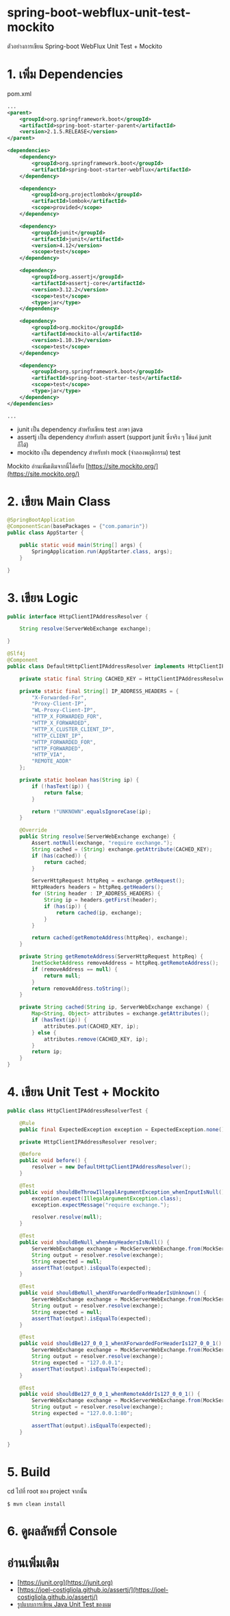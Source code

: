 # spring-boot-webflux-unit-test-mockito
ตัวอย่างการเขียน Spring-boot WebFlux Unit Test + Mockito  

# 1. เพิ่ม Dependencies

pom.xml 
``` xml
...
<parent>
    <groupId>org.springframework.boot</groupId>
    <artifactId>spring-boot-starter-parent</artifactId>
    <version>2.1.5.RELEASE</version>
</parent>

<dependencies>
    <dependency>
        <groupId>org.springframework.boot</groupId>
        <artifactId>spring-boot-starter-webflux</artifactId>
    </dependency>

    <dependency>
        <groupId>org.projectlombok</groupId>
        <artifactId>lombok</artifactId>
        <scope>provided</scope>
    </dependency>

    <dependency>
        <groupId>junit</groupId>
        <artifactId>junit</artifactId>
        <version>4.12</version>
        <scope>test</scope>
    </dependency>

    <dependency>
        <groupId>org.assertj</groupId>
        <artifactId>assertj-core</artifactId>
        <version>3.12.2</version>
        <scope>test</scope>
        <type>jar</type>
    </dependency>

    <dependency>
        <groupId>org.mockito</groupId>
        <artifactId>mockito-all</artifactId>
        <version>1.10.19</version>
        <scope>test</scope>
    </dependency>

    <dependency>
        <groupId>org.springframework.boot</groupId>
        <artifactId>spring-boot-starter-test</artifactId>
        <scope>test</scope>
        <type>jar</type>
    </dependency>
</dependencies>

...
```
- junit เป็น dependency สำหรับเขียน test ภาษา java  
- assertj เป็น dependency สำหรับทำ assert (support junit ซึ่งจริง ๆ ใช้แค่ junit ก็ได้)
- mockito เป็น dependency สำหรับทำ mock (จำลองพฤติกรรม) test 

Mockito อ่านเพิ่มเติมจากนี่ได้ครับ [https://site.mockito.org/](https://site.mockito.org/)  

# 2. เขียน Main Class 

``` java
@SpringBootApplication
@ComponentScan(basePackages = {"com.pamarin"}) 
public class AppStarter {

    public static void main(String[] args) {
        SpringApplication.run(AppStarter.class, args);
    }

}
```

# 3. เขียน Logic 
``` java
public interface HttpClientIPAddressResolver {

    String resolve(ServerWebExchange exchange);

}
```

```java
@Slf4j
@Component
public class DefaultHttpClientIPAddressResolver implements HttpClientIPAddressResolver {

    private static final String CACHED_KEY = HttpClientIPAddressResolver.class.getName() + ".IP_ADDRESS";

    private static final String[] IP_ADDRESS_HEADERS = {
        "X-Forwarded-For",
        "Proxy-Client-IP",
        "WL-Proxy-Client-IP",
        "HTTP_X_FORWARDED_FOR",
        "HTTP_X_FORWARDED",
        "HTTP_X_CLUSTER_CLIENT_IP",
        "HTTP_CLIENT_IP",
        "HTTP_FORWARDED_FOR",
        "HTTP_FORWARDED",
        "HTTP_VIA",
        "REMOTE_ADDR"
    };

    private static boolean has(String ip) {
        if (!hasText(ip)) {
            return false;
        }

        return !"UNKNOWN".equalsIgnoreCase(ip);
    }

    @Override
    public String resolve(ServerWebExchange exchange) {
        Assert.notNull(exchange, "require exchange.");
        String cached = (String) exchange.getAttribute(CACHED_KEY);
        if (has(cached)) {
            return cached;
        }

        ServerHttpRequest httpReq = exchange.getRequest();
        HttpHeaders headers = httpReq.getHeaders();
        for (String header : IP_ADDRESS_HEADERS) {
            String ip = headers.getFirst(header);
            if (has(ip)) {
                return cached(ip, exchange);
            }
        }

        return cached(getRemoteAddress(httpReq), exchange);
    }

    private String getRemoteAddress(ServerHttpRequest httpReq) {
        InetSocketAddress removeAddress = httpReq.getRemoteAddress();
        if (removeAddress == null) {
            return null;
        }
        return removeAddress.toString();
    }

    private String cached(String ip, ServerWebExchange exchange) {
        Map<String, Object> attributes = exchange.getAttributes();
        if (hasText(ip)) {
            attributes.put(CACHED_KEY, ip);
        } else {
            attributes.remove(CACHED_KEY, ip);
        }
        return ip;
    }
}
```

# 4. เขียน Unit Test + Mockito 
``` java 
public class HttpClientIPAddressResolverTest {

    @Rule
    public final ExpectedException exception = ExpectedException.none();

    private HttpClientIPAddressResolver resolver;

    @Before
    public void before() {
        resolver = new DefaultHttpClientIPAddressResolver();
    }

    @Test
    public void shouldBeThrowIllegalArgumentException_whenInputIsNull() {
        exception.expect(IllegalArgumentException.class);
        exception.expectMessage("require exchange.");

        resolver.resolve(null);
    }

    @Test
    public void shouldBeNull_whenAnyHeadersIsNull() {
        ServerWebExchange exchange = MockServerWebExchange.from(MockServerHttpRequest.get("/"));
        String output = resolver.resolve(exchange);
        String expected = null;
        assertThat(output).isEqualTo(expected);
    }

    @Test
    public void shouldBeNull_whenXForwardedForHeaderIsUnknown() {
        ServerWebExchange exchange = MockServerWebExchange.from(MockServerHttpRequest.get("/").header("X-Forwarded-For", "UNKNOWN"));
        String output = resolver.resolve(exchange);
        String expected = null;
        assertThat(output).isEqualTo(expected);
    }

    @Test
    public void shouldBe127_0_0_1_whenXForwardedForHeaderIs127_0_0_1() {
        ServerWebExchange exchange = MockServerWebExchange.from(MockServerHttpRequest.get("/").header("X-Forwarded-For", "127.0.0.1"));
        String output = resolver.resolve(exchange);
        String expected = "127.0.0.1";
        assertThat(output).isEqualTo(expected);
    }

    @Test
    public void shouldBe127_0_0_1_whenRemoteAddrIs127_0_0_1() {
        ServerWebExchange exchange = MockServerWebExchange.from(MockServerHttpRequest.get("/").remoteAddress(InetSocketAddress.createUnresolved("127.0.0.1", 80)));
        String output = resolver.resolve(exchange);
        String expected = "127.0.0.1:80";

        assertThat(output).isEqualTo(expected);
    }

}
```
# 5. Build
cd ไปที่ root ของ project จากนั้น  
``` shell 
$ mvn clean install
```

# 6. ดูผลลัพธ์ที่ Console 

# อ่านเพิ่มเติม 

- [https://junit.org](https://junit.org)  
- [https://joel-costigliola.github.io/assertj/](https://joel-costigliola.github.io/assertj/)  
- [รูปแบบการเขียน Java Unit Test ของผม](https://medium.com/@jittagornp/%E0%B8%A3%E0%B8%B9%E0%B8%9B%E0%B9%81%E0%B8%9A%E0%B8%9A%E0%B8%81%E0%B8%B2%E0%B8%A3%E0%B9%80%E0%B8%82%E0%B8%B5%E0%B8%A2%E0%B8%99-java-unit-test-%E0%B8%82%E0%B8%AD%E0%B8%87%E0%B8%9C%E0%B8%A1-8408b6b27a7b)
